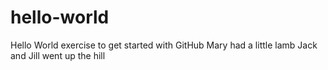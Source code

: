 # hello-world
Hello World exercise to get started with GitHub
Mary had a little lamb
Jack and Jill went up the hill
